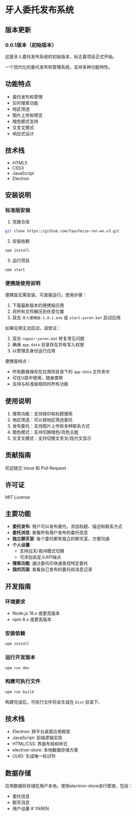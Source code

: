 # 牙人委托发布系统

## 版本更新

### 0.0.1版本（初始版本）
这是牙人委托发布系统的初始版本，标志着项目正式开始。

一个现代化的委托发布和管理系统，支持多种功能特性。

## 功能特点

- 委托发布和管理
- 实时搜索功能
- 地区筛选
- 图片上传和预览
- 暗色模式支持
- 文言文模式
- 响应式设计

## 技术栈

- HTML5
- CSS3
- JavaScript
- Electron

## 安装说明

### 标准版安装

1. 克隆仓库
```bash
git clone https://github.com/fayufm/ya-ren-wn.v3.git
```

2. 安装依赖
```bash
npm install
```

3. 运行项目
```bash
npm start
```

### 便携版使用说明

便携版无需安装，可直接运行。使用步骤：

1. 下载最新版本的便携版应用
2. 将所有文件解压到任意位置
3. 双击 `牙人便携版-1.0.1.exe` 或 `start-yaren.bat` 启动应用

如果应用无法启动，请尝试：

1. 双击 `repair-yaren.bat` 修复常见问题
2. 确保 `app-data` 目录存在并有写入权限
3. 以管理员身份运行应用

便携版特点：
- 所有数据保存在应用同目录下的 `app-data` 文件夹中
- 可在U盘中使用，随身携带
- 支持与标准版相同的所有功能

## 使用说明

1. 搜索功能：支持按ID和标题搜索
2. 地区筛选：可以按地区筛选委托
3. 发布委托：支持图片上传和多种联系方式
4. 暗色模式：支持切换暗色/亮色主题
5. 文言文模式：支持切换文言文/现代文显示

## 贡献指南

欢迎提交 Issue 和 Pull Request

## 许可证

MIT License

## 主要功能

- **委托发布**: 用户可以发布委托，添加标题、描述和联系方式
- **委托浏览**: 查看所有用户发布的委托信息
- **独立聊天室**: 每个委托都有独立的聊天室，方便沟通
- **个人设置**: 
  - 支持白天/夜间模式切换
  - 可添加自定义API端点
- **搜索功能**: 通过委托ID快速查找特定委托
- **我的页面**: 查看自己发布的委托和消息记录

## 开发指南

### 环境要求

- Node.js 18.x 或更高版本
- npm 8.x 或更高版本

### 安装依赖

```bash
npm install
```

### 运行开发版本

```bash
npm run dev
```

### 构建可执行文件

```bash
npm run build
```

构建完成后，可执行文件将会生成在 `dist` 目录下。

## 技术栈

- Electron: 跨平台桌面应用框架
- JavaScript: 前端逻辑实现
- HTML/CSS: 界面布局和样式
- electron-store: 本地数据存储方案
- UUID: 生成唯一标识符

## 数据存储

应用数据将存储在用户本地，使用electron-store进行管理，包括：

- 委托信息
- 聊天消息
- 用户设置 # YAREN
